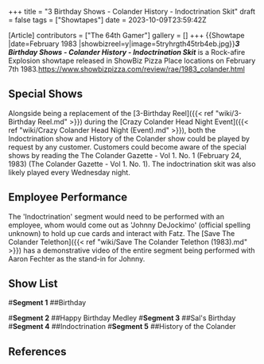 +++
title = "3 Birthday Shows - Colander History - Indoctrination Skit"
draft = false
tags = ["Showtapes"]
date = 2023-10-09T23:59:42Z

[Article]
contributors = ["The 64th Gamer"]
gallery = []
+++
{{Showtape
|date=February 1983
|showbizreel=y|image=5tryhrgth45trb4eb.jpg}}<b><i>3 Birthday Shows - Colander History - Indoctrination Skit</b></i> is a Rock-afire Explosion showtape released in ShowBiz Pizza Place locations on February 7th 1983.<ref>https://www.showbizpizza.com/review/rae/1983_colander.html</ref>

<h2> Special Shows </h2>
Alongside being a replacement of the [3-Birthday Reel]({{< ref "wiki/3-Birthday Reel.md" >}}) during the [Crazy Colander Head Night Event]({{< ref "wiki/Crazy Colander Head Night (Event).md" >}}), both the Indoctrination show and History of the Colander show could be played by request by any customer. Customers could become aware of the special shows by reading the The Colander Gazette - Vol 1. No. 1 (February 24, 1983) (The Colander Gazette - Vol 1. No. 1). The indoctrination skit was also likely played every Wednesday night.

<h2>Employee Performance</h2>
The 'Indoctrination' segment would need to be performed with an employee, whom would come out as 'Johnny DeJockimo' (official spelling unknown) to hold up cue cards and interact with Fatz. The [Save The Colander Telethon]({{< ref "wiki/Save The Colander Telethon (1983).md" >}}) has a demonstrative video of the entire segment being performed with Aaron Fechter as the stand-in for Johnny.

<h2>Show List</h2>
#<b>Segment 1</b>
##Birthday

#<b>Segment 2</b>
##Happy Birthday Medley
#<b>Segment 3</b>
##Sal's Birthday
#<b>Segment 4</b>
##Indoctrination
#<b>Segment 5</b>
##History of the Colander




<h2>References</h2>

<references />